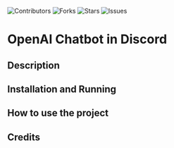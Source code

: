![Contributors](https://img.shields.io/github/contributors/fac30/bahja-isaac-nas-discord-chatbot?style=plastic) ![Forks](https://img.shields.io/github/forks/fac30/bahja-isaac-nas-discord-chatbot) ![Stars](https://img.shields.io/github/stars/fac30/bahja-isaac-nas-discord-chatbot) ![Issues](https://img.shields.io/github/issues/fac30/bahja-isaac-nas-discord-chatbot)
# OpenAI Chatbot in Discord


## Description


## Installation and Running


## How to use the project


## Credits


